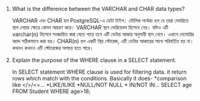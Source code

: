 1. What is the difference between the VARCHAR and CHAR data types?

    VARCHAR এবং CHAR হল PostgreSQL-এ ডেটা টাইপ। মৌলিক পার্থক্য হল যে তারা মেমরিতে স্থান নেয়ার ক্ষেত্রে কেমন আচরণ করে।
    VARCHAR স্থান ভেরিয়েবল হিসেবে নেয়। যদিও এটি varchar(n) হিসেবে সংজ্ঞায়িত করা যেতে পারে তবে এটি ডেটার আকার অনুযায়ী স্থান নেবে। এখানে মেমোরির বরাদ্দ সঠিকভাবে করা হয়।
    CHAR(n) হল একটি স্থির স্টোরেজ, এটি ডেটার আকারের সাথে পরিবর্তিত হয় না। কখনও কখনও এটি স্টোরেজের অপচয় হতে পারে।

2. Explain the purpose of the WHERE clause in a SELECT statement.

    In SELECT statement WHERE clause is used for filtering data. it return rows which match with the conditions.
    Basically it does-
        *comparison like </>/<=...
        *LIKE/ILIKE
        *NULL/NOT NULL
        * IN/NOT IN...
    SELECT age FROM Student
    WHERE age>18;